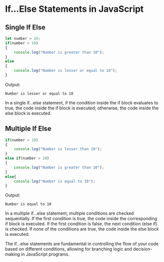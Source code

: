 
# If...Else Statements in JavaScript

## Single If Else
```javascript
let number = 10;
if(number > 10)
{
    console.log("Number is greater than 10");
}
else 
{
    console.log("Number is lesser or equal to 10");
}
```
Output:
```
Number is lesser or equal to 10
```

In a single if...else statement, if the condition inside the if block evaluates to true, the code inside the if block is executed; otherwise, the code inside the else block is executed.

## Multiple If Else
```javascript
if(number < 10)
{
    console.log("Number is lesser than 10");
}
else if(number > 10)
{
    console.log("Number is greater than 10");   
}
else{
    console.log("Number is equal to 10");
}
```
Output:
```
Number is equal to 10
```

In a multiple if...else statement, multiple conditions are checked sequentially. If the first condition is true, the code inside the corresponding if block is executed. If the first condition is false, the next condition (else if) is checked. If none of the conditions are true, the code inside the else block is executed.

The if...else statements are fundamental in controlling the flow of your code based on different conditions, allowing for branching logic and decision-making in JavaScript programs.
